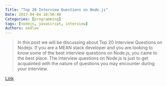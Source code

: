 ```yaml
---
Title: "Top 20 Interview Questions on Node.js"
Date: 2017-04-04 18:56:40
Categories: [programming]
tags: [nodejs, javascript, interview]
Authors: sedlav
---
```


> In this post we will be discussing about Top 20 Interview Questions on Nodejs. If you are a MEAN stack developer and you are looking to know some of the best interview questions on Node.js, you came to the best place. The interview questions on Node.js is just to get acquainted with the nature of questions you may encounter during your interview.

[Link](http://www.codingdefined.com/2017/04/top-20-interview-questions-on-nodejs.html)
